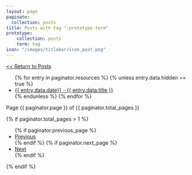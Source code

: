 ```yaml
---
layout: page
paginate:
  collection: posts
title: Posts with tag ":prototype-term"
prototype:
    collection: posts
    term: tag
icon: "/images/titlebar/icon_post.png"
---
```


<div class="padding"></div>

<a class="project-back" href="/posts"><< Return to Posts</a>

<ul>
  {% for entry in paginator.resources %}
    {% unless entry.data.hidden == true %}
      <li class="posts-entry" {% if entry.category %} style="list-style-image: url('/images/posts/icon_{{ entry.category | replace: " ", "_" }}.png');" {% endif %}>
        <a href="{{ entry.relative_url }}">{{ entry.data.date}} - {{ entry.data.title }}</a>
      </li>
    {% endunless %}
  {% endfor %}
</ul>

<div class="pagination">
  <div class="pagination-number">
    Page {{ paginator.page }} of {{ paginator.total_pages }}
  </div>

  {% if paginator.total_pages > 1 %}
    <ul class="pagination-controls">
      {% if paginator.previous_page %}
        <li>
          <a href="{{ paginator.previous_page_path }}">Previous</a>
        </li>
      {% endif %}
      {% if paginator.next_page %}
        <li>
          <a href="{{ paginator.next_page_path }}">Next</a>
        </li>
      {% endif %}
    </ul>
  {% endif %}
</div>